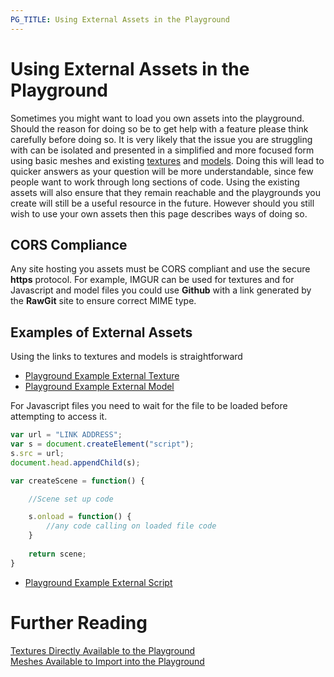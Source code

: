```yaml
---
PG_TITLE: Using External Assets in the Playground
---
```


# Using External Assets in the Playground

Sometimes you might want to load you own assets into the playground. Should the reason for doing so be to get help with a feature please think carefully before doing so. It is very likely that the issue you are struggling with can be isolated and presented in a simplified and more focused form using basic meshes and existing [textures](/resources/playground_textures) and [models](/resources/meshes_to_load). Doing this will lead to quicker answers as your question will be more understandable, since few people want to work through long sections of code.  Using the existing assets will also ensure that they remain reachable and the playgrounds you create will still be a useful resource in the future.  However should you still wish to use your own assets then this page describes ways of doing so.

## CORS Compliance

 Any site hosting you assets must be CORS compliant and use the secure **https** protocol. For example, IMGUR can be used for textures and for Javascript and model files you could use **Github**  with a link generated by the  **RawGit** site to ensure correct MIME type. 

## Examples of External Assets

Using the links to textures and models is straightforward 
* [Playground Example External Texture](https://www.babylonjs-playground.com/#TH16ID#1)
* [Playground Example External Model](https://www.babylonjs-playground.com/#TH16ID)

For Javascript files you need to wait for the file to be loaded before attempting to access it.
```javascript
var url = "LINK ADDRESS";
var s = document.createElement("script");
s.src = url;
document.head.appendChild(s);

var createScene = function() {

    //Scene set up code

    s.onload = function() {
        //any code calling on loaded file code
    }
	
    return scene;
}
```
* [Playground Example External Script](https://www.babylonjs-playground.com/#WF3VKZ)

# Further Reading
 
[Textures Directly Available to the Playground](/resources/Playground_Textures.html)  
[Meshes Available to Import into the Playground](/resources/meshes_to_load)  